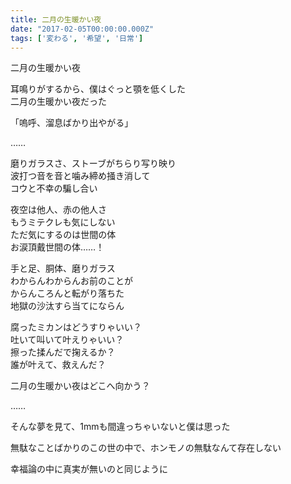 ```yaml
---
title: 二月の生暖かい夜
date: "2017-02-05T00:00:00.000Z"
tags: ['変わる', '希望', '日常']
---
```


二月の生暖かい夜

耳鳴りがするから、僕はぐっと顎を低くした  
二月の生暖かい夜だった

「嗚呼、溜息ばかり出やがる」

……

磨りガラスさ、ストーブがちらり写り映り  
波打つ音を音と噛み締め掻き消して  
コウと不幸の騙し合い

夜空は他人、赤の他人さ  
もうミテクレも気にしない  
ただ気にするのは世間の体  
お涙頂戴世間の体……！

手と足、胴体、磨りガラス  
わからんわからんお前のことが  
からんころんと転がり落ちた  
地獄の沙汰すら当てにならん

腐ったミカンはどうすりゃいい？  
吐いて叫いて叶えりゃいい？  
擦った揉んだで掬えるか？  
誰が叶えて、救えんだ？

二月の生暖かい夜はどこへ向かう？

……

そんな夢を見て、1mmも間違っちゃいないと僕は思った

無駄なことばかりのこの世の中で、ホンモノの無駄なんて存在しない

幸福論の中に真実が無いのと同じように
